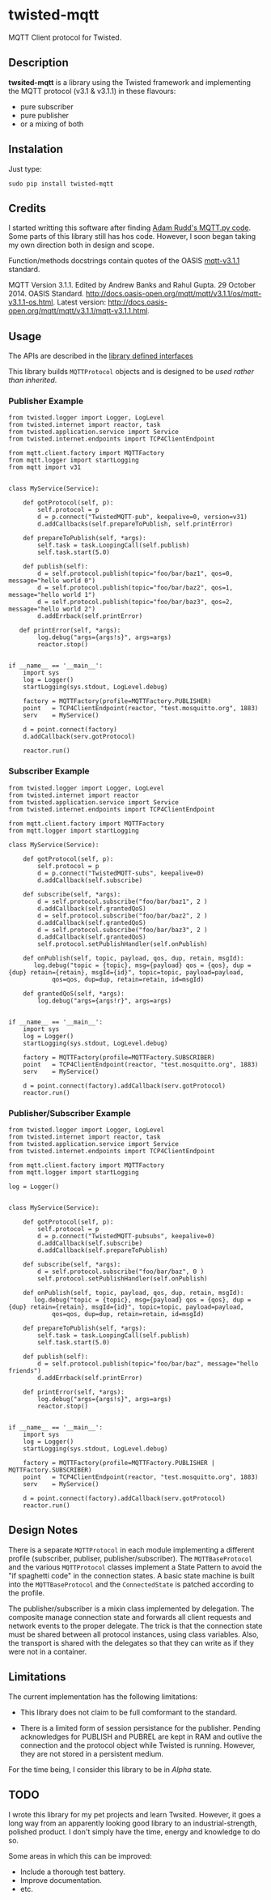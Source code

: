 
twisted-mqtt
============

MQTT Client protocol for Twisted.

Description
-----------

**twsited-mqtt** is a library using the Twisted framework and implementing
the MQTT protocol (v3.1 & v3.1.1) in these flavours:

* pure subscriber
* pure publisher
* or a mixing of both

Instalation
-----------

Just type:

  `sudo pip install twisted-mqtt`


Credits
-------

I started writting this software after finding [Adam Rudd's MQTT.py code](https://github.com/adamvr/MQTT-For-Twisted-Python). 
Some parts of this library still has hos code. However, I soon began taking my
own direction both in design and scope.

Function/methods docstrings contain quotes of the OASIS [mqtt-v3.1.1](http://docs.oasis-open.org/mqtt/mqtt/v3.1.1/mqtt-v3.1.1.html) standard.

MQTT Version 3.1.1. Edited by Andrew Banks and Rahul Gupta. 29 October 2014. OASIS Standard. 
http://docs.oasis-open.org/mqtt/mqtt/v3.1.1/os/mqtt-v3.1.1-os.html. 
Latest version: http://docs.oasis-open.org/mqtt/mqtt/v3.1.1/mqtt-v3.1.1.html.

Usage
-----

The APIs are described in the [library defined interfaces](mqtt/client/interfaces.py)

This library builds `MQTTProtocol` objects and is designed to be *used rather than inherited*.


### Publisher Example ###

    from twisted.logger import Logger, LogLevel
    from twisted.internet import reactor, task
    from twisted.application.service import Service
    from twisted.internet.endpoints import TCP4ClientEndpoint
    
    from mqtt.client.factory import MQTTFactory
    from mqtt.logger import startLogging
    from mqtt import v31
    
    
    class MyService(Service):
    
        def gotProtocol(self, p):
            self.protocol = p
            d = p.connect("TwistedMQTT-pub", keepalive=0, version=v31)
            d.addCallbacks(self.prepareToPublish, self.printError)
            
        def prepareToPublish(self, *args):
            self.task = task.LoopingCall(self.publish)
            self.task.start(5.0)
    
        def publish(self):
            d = self.protocol.publish(topic="foo/bar/baz1", qos=0, message="hello world 0")
            d = self.protocol.publish(topic="foo/bar/baz2", qos=1, message="hello world 1")
            d = self.protocol.publish(topic="foo/bar/baz3", qos=2, message="hello world 2")
            d.addErrback(self.printError)
    
       def printError(self, *args):
            log.debug("args={args!s}", args=args)
            reactor.stop()
    
    
    if __name__ == '__main__':
        import sys
        log = Logger()
        startLogging(sys.stdout, LogLevel.debug)
    
        factory = MQTTFactory(profile=MQTTFactory.PUBLISHER)
        point   = TCP4ClientEndpoint(reactor, "test.mosquitto.org", 1883)
        serv    = MyService()
    
        d = point.connect(factory)
        d.addCallback(serv.gotProtocol)
    
        reactor.run()


### Subscriber Example ###

    from twisted.logger import Logger, LogLevel
    from twisted.internet import reactor
    from twisted.application.service import Service
    from twisted.internet.endpoints import TCP4ClientEndpoint
    
    from mqtt.client.factory import MQTTFactory
    from mqtt.logger import startLogging
    
    class MyService(Service):
    
        def gotProtocol(self, p):
            self.protocol = p
            d = p.connect("TwistedMQTT-subs", keepalive=0)
            d.addCallback(self.subscribe)
    
        def subscribe(self, *args):
            d = self.protocol.subscribe("foo/bar/baz1", 2 )
            d.addCallback(self.grantedQoS)
            d = self.protocol.subscribe("foo/bar/baz2", 2 )
            d.addCallback(self.grantedQoS)
            d = self.protocol.subscribe("foo/bar/baz3", 2 )
            d.addCallback(self.grantedQoS)
            self.protocol.setPublishHandler(self.onPublish)
    
        def onPublish(self, topic, payload, qos, dup, retain, msgId):
           log.debug("topic = {topic}, msg={payload} qos = {qos}, dup ={dup} retain={retain}, msgId={id}", topic=topic, payload=payload, 
                qos=qos, dup=dup, retain=retain, id=msgId)
    
        def grantedQoS(self, *args):
            log.debug("args={args!r}", args=args)
    
    
    if __name__ == '__main__':
        import sys
        log = Logger()
        startLogging(sys.stdout, LogLevel.debug)
    
        factory = MQTTFactory(profile=MQTTFactory.SUBSCRIBER)
        point   = TCP4ClientEndpoint(reactor, "test.mosquitto.org", 1883)
        serv    = MyService()
    
        d = point.connect(factory).addCallback(serv.gotProtocol)
        reactor.run()


### Publisher/Subscriber Example ###
    
    from twisted.logger import Logger, LogLevel
    from twisted.internet import reactor, task
    from twisted.application.service import Service
    from twisted.internet.endpoints import TCP4ClientEndpoint
    
    from mqtt.client.factory import MQTTFactory
    from mqtt.logger import startLogging
    
    log = Logger()
    
    
    class MyService(Service):
    
        def gotProtocol(self, p):
            self.protocol = p
            d = p.connect("TwistedMQTT-pubsubs", keepalive=0)
            d.addCallback(self.subscribe)
            d.addCallback(self.prepareToPublish)
    
        def subscribe(self, *args):
            d = self.protocol.subscribe("foo/bar/baz", 0 )
            self.protocol.setPublishHandler(self.onPublish)
    
        def onPublish(self, topic, payload, qos, dup, retain, msgId):
           log.debug("topic = {topic}, msg={payload} qos = {qos}, dup ={dup} retain={retain}, msgId={id}", topic=topic, payload=payload, 
                qos=qos, dup=dup, retain=retain, id=msgId)
    
        def prepareToPublish(self, *args):
            self.task = task.LoopingCall(self.publish)
            self.task.start(5.0)
    
        def publish(self):
            d = self.protocol.publish(topic="foo/bar/baz", message="hello friends")
            d.addErrback(self.printError)
    
        def printError(self, *args):
            log.debug("args={args!s}", args=args)
            reactor.stop()
    
    
    if __name__ == '__main__':
        import sys
        log = Logger()
        startLogging(sys.stdout, LogLevel.debug)
    
        factory = MQTTFactory(profile=MQTTFactory.PUBLISHER | MQTTFactory.SUBSCRIBER)
        point   = TCP4ClientEndpoint(reactor, "test.mosquitto.org", 1883)
        serv    = MyService()
    
        d = point.connect(factory).addCallback(serv.gotProtocol)
        reactor.run()
    
    
Design Notes
------------

There is a separate `MQTTProtocol` in each module implementing a different profile (subscriber, publiser, publisher/subscriber).
The `MQTTBaseProtocol` and the various `MQTTProtocol` classes implement a State Pattern to avoid the "if spaghetti code" in the 
connection states. A basic state machine is built into the `MQTTBaseProtocol` and the `ConnectedState` is patched according to
the profile.

The publisher/subscriber is a mixin class implemented by delegation. The composite manage connection state and forwards all
client requests and network events to the proper delegate. The trick is that the connection state must be shared
between all protocol instances, using class variables. 
Also, the transport is shared with the delegates so that they can write as if they were not in a container.

Limitations
-----------

The current implementation has the following limitations:

* This library does not claim to be full comformant to the standard. 

* There is a limited form of session persistance for the publisher. Pending acknowledges for PUBLISH
  and PUBREL are kept in RAM and outlive the connection and the protocol object while Twisted is running. 
  However, they are not stored in a persistent medium.

For the time being, I consider this library to be in *Alpha* state.

TODO
----

I wrote this library for my pet projects and learn Twsited. 
However, it goes a long way from an apparently looking good library
to an industrial-strength, polished product. I don't simply have the time, 
energy and knowledge to do so. 

Some areas in which this can be improved:

* Include a thorough test battery.
* Improve documentation.
* etc.

